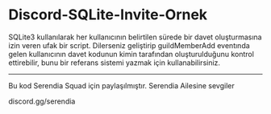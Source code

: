 # Discord-SQLite-Invite-Ornek
SQLite3 kullanılarak her kullanıcının belirtilen sürede bir davet oluşturmasına izin veren ufak bir script.
Dilerseniz geliştirip guildMemberAdd eventında gelen kullanıcının davet kodunun kimin tarafından oluşturulduğunu kontrol ettirebilir, bunu bir referans sistemi yazmak için kullanabilirsiniz.

------------------------------------------------------------------
Bu kod Serendia Squad için paylaşılmıştır.
Serendia Ailesine sevgiler

discord.gg/serendia
